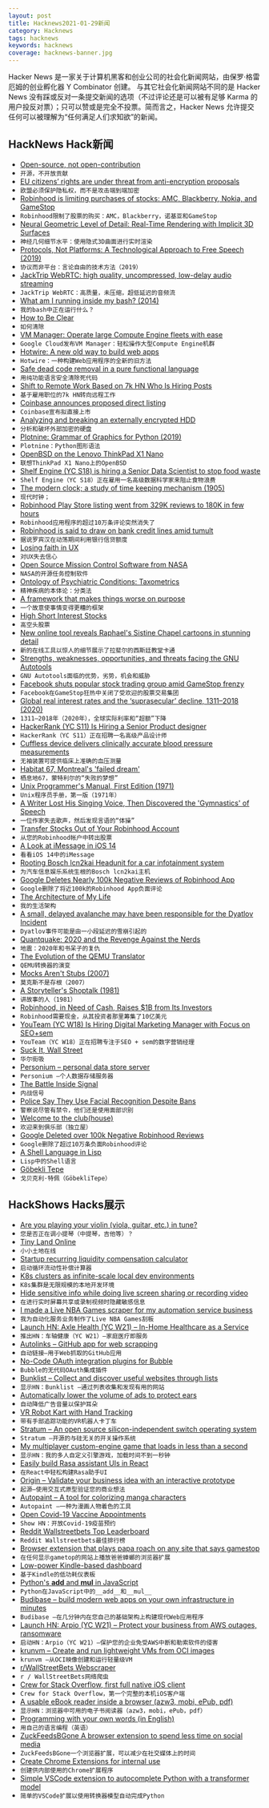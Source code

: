 ```yaml
---
layout: post
title: Hacknews2021-01-29新闻
category: Hacknews
tags: hacknews
keywords: hacknews
coverage: hacknews-banner.jpg
---
```


Hacker News 是一家关于计算机黑客和创业公司的社会化新闻网站，由保罗·格雷厄姆的创业孵化器 Y Combinator 创建。
与其它社会化新闻网站不同的是 Hacker News 没有踩或反对一条提交新闻的选项（不过评论还是可以被有足够 Karma 的用户投反对票）；只可以赞或是完全不投票。简而言之，Hacker News 允许提交任何可以被理解为“任何满足人们求知欲”的新闻。

## HackNews Hack新闻


- [Open-source, not open-contribution](https://github.com/benbjohnson/litestream#open-source-not-open-contribution)
- `开源，不开放贡献`
- [EU citizens’ rights are under threat from anti-encryption proposals](https://protonmail.com/blog/joint-statement-eu-encryption/)
- `欧盟必须保护隐私权，而不是攻击端到端加密`
- [Robinhood is limiting purchases of stocks: AMC, Blackberry, Nokia, and GameStop](https://twitter.com/KHOUStephanie/status/1354781130021609478)
- `Robinhood限制了股票的购买：AMC，Blackberry，诺基亚和GameStop`
- [Neural Geometric Level of Detail: Real-Time Rendering with Implicit 3D Surfaces](https://nv-tlabs.github.io/nglod/)
- `神经几何细节水平：使用隐式3D曲面进行实时渲染`
- [Protocols, Not Platforms: A Technological Approach to Free Speech (2019)](https://knightcolumbia.org/content/protocols-not-platforms-a-technological-approach-to-free-speech)
- `协议而非平台：言论自由的技术方法（2019）`
- [JackTrip WebRTC: high quality, uncompressed, low-delay audio streaming](https://github.com/JackTrip-webrtc/JackTrip-webrtc)
- `JackTrip WebRTC：高质量，未压缩，超低延迟的音频流`
- [What am I running inside my bash? (2014)](https://www.thanassis.space/bashheimer.html)
- `我的bash中正在运行什么？ `
- [How to Be Clear](https://gilest.org/2021/how-to-be-clear/)
- `如何清除`
- [VM Manager: Operate large Compute Engine fleets with ease](https://cloud.google.com/blog/products/compute/introducing-vm-manager)
- `Google Cloud发布VM Manager：轻松操作大型Compute Engine机群`
- [Hotwire: A new old way to build web apps](https://delitescere.medium.com/hotwire-html-over-the-wire-2c733487268c)
- `Hotwire：一种构建Web应用程序的全新的旧方法`
- [Safe dead code removal in a pure functional language](https://jfmengels.net/safe-dead-code-removal/)
- `用纯功能语言安全清除死代码`
- [Shift to Remote Work Based on 7k HN Who Is Hiring Posts](https://www.shinkim.io/posts/shift-to-remote-work-based-on-7-000-hacker-news-job-posts)
- `基于雇用职位的7k HN转向远程工作`
- [Coinbase announces proposed direct listing](https://blog.coinbase.com/coinbase-announces-proposed-direct-listing-3a52c4298ccc)
- `Coinbase宣布拟直接上市`
- [Analyzing and breaking an externally encrypted HDD](https://syscall.eu/blog/2018/03/12/aigo_part1/)
- `分析和破坏外部加密的硬盘`
- [Plotnine: Grammar of Graphics for Python (2019)](https://datascienceworkshops.com/blog/plotnine-grammar-of-graphics-for-python/)
- `Plotnine：Python图形语法`
- [OpenBSD on the Lenovo ThinkPad X1 Nano](https://jcs.org/2021/01/27/x1nano)
- `联想ThinkPad X1 Nano上的OpenBSD`
- [Shelf Engine (YC S18) is hiring a Senior Data Scientist to stop food waste](https://jobs.lever.co/shelfengine/ef1e1320-0a24-4343-8c51-abd83bbe2659)
- `Shelf Engine（YC S18）正在雇用一名高级数据科学家来阻止食物浪费`
- [The modern clock; a study of time keeping mechanism (1905)](https://archive.org/details/modernclockstudy00good/page/10/mode/2up)
- `现代时钟；`
- [Robinhood Play Store listing went from 329K reviews to 180K in few hours](https://play.google.com/store/apps/details?id=com.robinhood.android&showAllReviews=true&showAllReviews=true&1)
- `Robinhood应用程序的超过10万条评论突然消失了`
- [Robinhood is said to draw on bank credit lines amid tumult](https://www.bloomberg.com/news/articles/2021-01-28/robinhood-is-said-to-draw-on-credit-lines-from-banks-amid-tumult)
- `据说罗宾汉在动荡期间利用银行信贷额度`
- [Losing faith in UX](https://creativegood.com/blog/21/losing-faith-in-ux.html)
- `对UX失去信心`
- [Open Source Mission Control Software from NASA](https://nasa.github.io/openmct/)
- `NASA的开源任务控制软件`
- [Ontology of Psychiatric Conditions: Taxometrics](https://astralcodexten.substack.com/p/ontology-of-psychiatric-conditions)
- `精神疾病的本体论：分类法`
- [A framework that makes things worse on purpose](https://postmodernize.telnet.asia/)
- `一个故意使事情变得更糟的框架`
- [High Short Interest Stocks](https://www.highshortinterest.com/all/)
- `高空头股票`
- [New online tool reveals Raphael's Sistine Chapel cartoons in stunning detail](https://www.vam.ac.uk/articles/explore-the-raphael-cartoons#slideshow=3891&slide=0)
- `新的在线工具以惊人的细节展示了拉斐尔的西斯廷教堂卡通`
- [Strengths, weaknesses, opportunities, and threats facing the GNU Autotools](https://www.owlfolio.org/development/autoconf-swot/)
- `GNU Autotools面临的优势，劣势，机会和威胁`
- [Facebook shuts popular stock trading group amid GameStop frenzy](https://www.reuters.com/article/us-retail-trading-facebook-idUSKBN29X34P)
- `Facebook在GameStop狂热中关闭了受欢迎的股票交易集团`
- [Global real interest rates and the ‘suprasecular’ decline, 1311–2018 (2020)](https://www.bankofengland.co.uk/working-paper/2020/eight-centuries-of-global-real-interest-rates-r-g-and-the-suprasecular-decline-1311-2018)
- `1311–2018年（2020年），全球实际利率和“超额”下降`
- [HackerRank (YC S11) Is Hiring a Senior Product designer](https://boards.greenhouse.io/hackerrank/jobs/2447568?gh_jid=2447568)
- `HackerRank（YC S11）正在招聘一名高级产品设计师`
- [Cuffless device delivers clinically accurate blood pressure measurements](https://www.embedded.com/cuffless-device-delivers-clinically-accurate-blood-pressure-measurements/)
- `无袖装置可提供临床上准确的血压测量`
- [Habitat 67, Montreal's 'failed dream'](https://www.theguardian.com/cities/2015/may/13/habitat-67-montreal-expo-moshe-safdie-history-cities-50-buildings-day-35)
- `栖息地67，蒙特利尔的“失败的梦想”`
- [Unix Programmer's Manual, First Edition (1971)](https://www.bell-labs.com/usr/dmr/www/1stEdman.html)
- `Unix程序员手册，第一版（1971年）`
- [A Writer Lost His Singing Voice, Then Discovered the 'Gymnastics' of Speech](https://www.npr.org/sections/health-shots/2021/01/26/960495618/a-writer-lost-his-singing-voice-then-discovered-the-gymnastics-of-speech)
- `一位作家失去歌声，然后发现言语的“体操”`
- [Transfer Stocks Out of Your Robinhood Account](https://robinhood.com/us/en/support/articles/transfer-stocks-out-of-your-robinhood-account/)
- `从您的Robinhood帐户中转出股票`
- [A Look at iMessage in iOS 14](https://googleprojectzero.blogspot.com/2021/01/a-look-at-imessage-in-ios-14.html)
- `看看iOS 14中的iMessage`
- [Rooting Bosch lcn2kai Headunit for a car infotainment system](https://github.com/ea/bosch_headunit_root)
- `为汽车信息娱乐系统生根的Bosch lcn2kai主机`
- [Google Deletes Nearly 100k Negative Reviews of Robinhood App](https://www.theverge.com/2021/1/28/22255245/google-deleting-bad-robinhood-reviews-play-store)
- `Google删除了将近100k的Robinhood App负面评论`
- [The Architecture of My Life](https://blog.nntn.nl/architecture-of-my-life-2021)
- `我的生活架构`
- [A small, delayed avalanche may have been responsible for the Dyatlov Incident](https://www.nationalgeographic.com/science/2021/01/has-science-solved-history-greatest-adventure-mystery-dyatlov/)
- `Dyatlov事件可能是由一小段延迟的雪崩引起的`
- [Quantquake: 2020 and the Revenge Against the Nerds](https://rhsfinancial.com/2021/01/11/quantquake-2020-and-the-revenge-against-the-nerds/)
- `地震：2020年和书呆子的复仇`
- [The Evolution of the QEMU Translator](https://www.linaro.org/blog/the-evolution-of-the-qemu-translator/)
- `QEMU转换器的演变`
- [Mocks Aren't Stubs (2007)](https://martinfowler.com/articles/mocksArentStubs.html)
- `莫克斯不是存根（2007）`
- [A Storyteller's Shoptalk (1981)](https://archive.nytimes.com/www.nytimes.com/books/01/01/21/specials/carver-shoptalk.html)
- `讲故事的人（1981）`
- [Robinhood, in Need of Cash, Raises $1B from Its Investors](https://www.nytimes.com/2021/01/29/technology/robinhood-fundraising.html)
- `Robinhood需要现金，从其投资者那里筹集了10亿美元`
- [YouTeam (YC W18) Is Hiring Digital Marketing Manager with Focus on SEO+sem](https://www.workatastartup.com/jobs/41816)
- `YouTeam（YC W18）正在招聘专注于SEO + sem的数字营销经理`
- [Suck It, Wall Street](https://taibbi.substack.com/p/suck-it-wall-street)
- `华尔街吸`
- [Personium – personal data store server](https://personium.io/)
- `Personium –个人数据存储服务器`
- [The Battle Inside Signal](https://www.platformer.news/p/-the-battle-inside-signal?token=eyJ1c2VyX2lkIjo0MzQ3NzIsInBvc3RfaWQiOjMxODY4OTA3LCJfIjoibzJTMHAiLCJpYXQiOjE2MTE5MDI0MjcsImV4cCI6MTYxMTkwNjAyNywiaXNzIjoicHViLTc5NzYiLCJzdWIiOiJwb3N0LXJlYWN0aW9uIn0.L1J8hz-yIOsa3Xg56ClwjyeSoVcHkHPrzpJVG9hEFfE)
- `内战信号`
- [Police Say They Use Facial Recognition Despite Bans](https://themarkup.org/news/2021/01/28/police-say-they-can-use-facial-recognition-despite-bans)
- `警察说尽管有禁令，他们还是使用面部识别`
- [Welcome to the club(house)](https://thisweekintech.substack.com/p/welcome-to-the-clubhouse)
- `欢迎来到俱乐部（独立屋）`
- [Google Deleted over 100k Negative Robinhood Reviews](https://www.reddit.com/r/wallstreetbets/comments/l7bh1m/not_sure_if_anyone_posted_this_here_but_yikes/)
- `Google删除了超过10万条负面Robinhood评论`
- [A Shell Language in Lisp](https://github.com/naver/lispe/wiki/7.-Shell)
- `Lisp中的Shell语言`
- [Göbekli Tepe](https://en.wikipedia.org/wiki/G%C3%B6bekli_Tepe)
- `戈贝克利·特佩（GöbekliTepe）`


## HackShows Hacks展示

- [ Are you playing your violin (viola, guitar, etc.) in tune?](https://ctrager.github.io/pitch.html)
- `您是否正在调小提琴（中提琴，吉他等）？`
- [ Tiny Land Online](https://github.com/tiny-devs/tiny-dungeon-online)
- `小小土地在线`
- [ Startup recurring liquidity compensation calculator](https://sacra.com/research/startup-recurring-liquidity-calculator/)
- `启动循环流动性补偿计算器`
- [ K8s clusters as infinite-scale local dev environments](https://www.getambassador.io/infinite-scale-development-environments/)
- `K8s集群是无限规模的本地开发环境`
- [ Hide sensitive info while doing live screen sharing or recording video](https://blurmypage.web.app)
- `在进行实时屏幕共享或录制视频时隐藏敏感信息`
- [ I made a Live NBA Games scraper for my automation service business](https://autotask.site/example_nba.html)
- `我为自动化服务业务制作了Live NBA Games刮板`
- [Launch HN: Axle Health (YC W21) – In-Home Healthcare as a Service](item?id=25930061)
- `推出HN：车轴健康（YC W21）–家庭医疗即服务`
- [ Autolinks – GitHub app for web scrapping](https://autolinks.launchaco.com/)
- `自动链接–用于Web抓取的GitHub应用`
- [ No-Code OAuth integration plugins for Bubble](item?id=25924934)
- `Bubble的无代码OAuth集成插件`
- [ Bunklist – Collect and discover useful websites through lists](https://bunklist.com)
- `显示HN：Bunklist –通过列表收集和发现有用的网站`
- [ Automatically lower the volume of ads to protect ears](https://play.google.com/store/apps/details?id=made.in.india.adfreemusic)
- `自动降低广告音量以保护耳朵`
- [ VR Robot Kart with Hand Tracking](https://github.com/magamig/vr-robot-kart)
- `带有手部追踪功能的VR机器人卡丁车`
- [ Stratum – An open source silicon-independent switch operating system](https://github.com/stratum/stratum)
- `Stratum –开源的与硅无关的开关操作系统`
- [ My multiplayer custom-engine game that loads in less than a second](http://vnav.io)
- `显示HN：我的多人自定义引擎游戏，加载时间不到一秒钟`
- [ Easily build Rasa assistant UIs in React](https://www.npmjs.com/package/react-rasa-assistant)
- `在React中轻松构建Rasa助手UI`
- [ Origin – Validate your business idea with an interactive prototype](https://origin-prototypes.com/)
- `起源–使用交互式原型验证您的商业想法`
- [ Autopaint – A tool for colorizing manga characters](https://creart.innovrepublic.com/)
- `Autopaint –一种为漫画人物着色的工具`
- [ Open Covid-19 Vaccine Appointments](https://getmyvaccine.org/)
- `Show HN：开放Covid-19疫苗预约`
- [ Reddit Wallstreetbets Top Leaderboard](https://stonks.news/wsb/summary/)
- `Reddit Wallstreetbets最佳排行榜`
- [ Browser extension that plays papa roach on any site that says gamestop](http://github.com/fanfare/lastresort)
- `在任何显示gametop的网站上播放爸爸蟑螂的浏览器扩展`
- [ Low-power Kindle-based dashboard](https://github.com/pascalw/kindle-dash)
- `基于Kindle的低功耗仪表板`
- [ Python's __add__ and __mul__ in JavaScript](https://github.com/nuchi/js_add_and_mul)
- `Python在JavaScript中的__add__和__mul__`
- [ Budibase – build modern web apps on your own infrastructure in minutes](https://github.com/Budibase/budibase)
- `Budibase –在几分钟内在您自己的基础架构上构建现代Web应用程序`
- [Launch HN: Arpio (YC W21) – Protect your business from AWS outages, ransomware](item?id=25941082)
- `启动HN：Arpio（YC W21）–保护您的企业免受AWS中断和勒索软件的侵害`
- [ krunvm – Create and run lightweight VMs from OCI images](https://github.com/slp/krunvm/)
- `krunvm –从OCI映像创建和运行轻量级VM`
- [ r/WallStreetBets Webscraper](https://github.com/rmcsqrd/yolo-scrape)
- `r / WallStreetBets网络爬虫`
- [ Crew for Stack Overflow, first full native iOS client](https://apps.apple.com/it/app/crew-for-stack-overflow/id1547171709?l=en)
- `Crew for Stack Overflow，第一个完整的本机iOS客户端`
- [ A usable eBook reader inside a browser (azw3, mobi, ePub, pdf)](https://www.loudreader.com)
- `显示HN：浏览器中可用的电子书阅读器（azw3，mobi，ePub，pdf）`
- [ Programming with your own words (in English)](item?id=25945567)
- `用自己的语言编程（英语）`
- [ ZuckFeedsBGone A browser extension to spend less time on social media](https://github.com/lawrencehook/ZuckFeedsBGone)
- `ZuckFeedsBGone一个浏览器扩展，可以减少在社交媒体上的时间`
- [ Create Chrome Extensions for internal use](https://extension.dev)
- `创建供内部使用的Chrome扩展程序`
- [ Simple VSCode extension to autocomplete Python with a transformer model](item?id=25952573)
- `简单的VSCode扩展以使用转换器模型自动完成Python`

